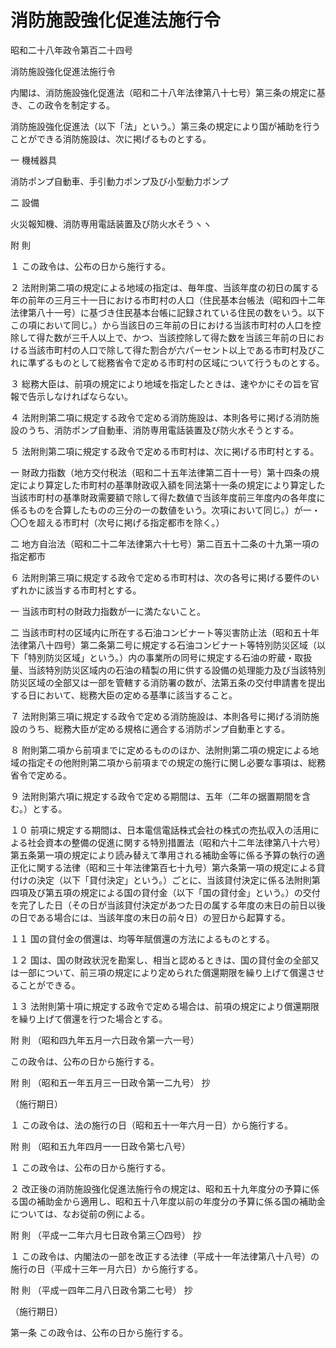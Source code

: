 # 消防施設強化促進法施行令

昭和二十八年政令第百二十四号

消防施設強化促進法施行令

内閣は、消防施設強化促進法（昭和二十八年法律第八十七号）第三条の規定に基き、この政令を制定する。

消防施設強化促進法（以下「法」という。）第三条の規定により国が補助を行うことができる消防施設は、次に掲げるものとする。

一 機械器具

消防ポンプ自動車、手引動力ポンプ及び小型動力ポンプ

二 設備

火災報知機、消防専用電話装置及び防火水そうヽヽ

附 則

１ この政令は、公布の日から施行する。

２ 法附則第二項の規定による地域の指定は、毎年度、当該年度の初日の属する年の前年の三月三十一日における市町村の人口（住民基本台帳法（昭和四十二年法律第八十一号）に基づき住民基本台帳に記録されている住民の数をいう。以下この項において同じ。）から当該日の三年前の日における当該市町村の人口を控除して得た数が三千人以上で、かつ、当該控除して得た数を当該三年前の日における当該市町村の人口で除して得た割合が六パーセント以上である市町村及びこれに準ずるものとして総務省令で定める市町村の区域について行うものとする。

３ 総務大臣は、前項の規定により地域を指定したときは、速やかにその旨を官報で告示しなければならない。

４ 法附則第二項に規定する政令で定める消防施設は、本則各号に掲げる消防施設のうち、消防ポンプ自動車、消防専用電話装置及び防火水そうとする。

５ 法附則第二項に規定する政令で定める市町村は、次に掲げる市町村とする。

一 財政力指数（地方交付税法（昭和二十五年法律第二百十一号）第十四条の規定により算定した市町村の基準財政収入額を同法第十一条の規定により算定した当該市町村の基準財政需要額で除して得た数値で当該年度前三年度内の各年度に係るものを合算したものの三分の一の数値をいう。次項において同じ。）が一・〇〇を超える市町村（次号に掲げる指定都市を除く。）

二 地方自治法（昭和二十二年法律第六十七号）第二百五十二条の十九第一項の指定都市

６ 法附則第三項に規定する政令で定める市町村は、次の各号に掲げる要件のいずれかに該当する市町村とする。

一 当該市町村の財政力指数が一に満たないこと。

二 当該市町村の区域内に所在する石油コンビナート等災害防止法（昭和五十年法律第八十四号）第二条第二号に規定する石油コンビナート等特別防災区域（以下「特別防災区域」という。）内の事業所の同号に規定する石油の貯蔵・取扱量、当該特別防災区域内の石油の精製の用に供する設備の処理能力及び当該特別防災区域の全部又は一部を管轄する消防署の数が、法第五条の交付申請書を提出する日において、総務大臣の定める基準に該当すること。

７ 法附則第三項に規定する政令で定める消防施設は、本則各号に掲げる消防施設のうち、総務大臣が定める規格に適合する消防ポンプ自動車とする。

８ 附則第二項から前項までに定めるもののほか、法附則第二項の規定による地域の指定その他附則第二項から前項までの規定の施行に関し必要な事項は、総務省令で定める。

９ 法附則第六項に規定する政令で定める期間は、五年（二年の据置期間を含む。）とする。

１０ 前項に規定する期間は、日本電信電話株式会社の株式の売払収入の活用による社会資本の整備の促進に関する特別措置法（昭和六十二年法律第八十六号）第五条第一項の規定により読み替えて準用される補助金等に係る予算の執行の適正化に関する法律（昭和三十年法律第百七十九号）第六条第一項の規定による貸付けの決定（以下「貸付決定」という。）ごとに、当該貸付決定に係る法附則第四項及び第五項の規定による国の貸付金（以下「国の貸付金」という。）の交付を完了した日（その日が当該貸付決定があつた日の属する年度の末日の前日以後の日である場合には、当該年度の末日の前々日）の翌日から起算する。

１１ 国の貸付金の償還は、均等年賦償還の方法によるものとする。

１２ 国は、国の財政状況を勘案し、相当と認めるときは、国の貸付金の全部又は一部について、前三項の規定により定められた償還期限を繰り上げて償還させることができる。

１３ 法附則第十項に規定する政令で定める場合は、前項の規定により償還期限を繰り上げて償還を行つた場合とする。

附 則 （昭和四九年五月一六日政令第一六一号）

この政令は、公布の日から施行する。

附 則 （昭和五一年五月三一日政令第一二九号） 抄

（施行期日）

１ この政令は、法の施行の日（昭和五十一年六月一日）から施行する。

附 則 （昭和五九年四月一一日政令第七八号）

１ この政令は、公布の日から施行する。

２ 改正後の消防施設強化促進法施行令の規定は、昭和五十九年度分の予算に係る国の補助金から適用し、昭和五十八年度以前の年度分の予算に係る国の補助金については、なお従前の例による。

附 則 （平成一二年六月七日政令第三〇四号） 抄

１ この政令は、内閣法の一部を改正する法律（平成十一年法律第八十八号）の施行の日（平成十三年一月六日）から施行する。

附 則 （平成一四年二月八日政令第二七号） 抄

（施行期日）

第一条 この政令は、公布の日から施行する。

